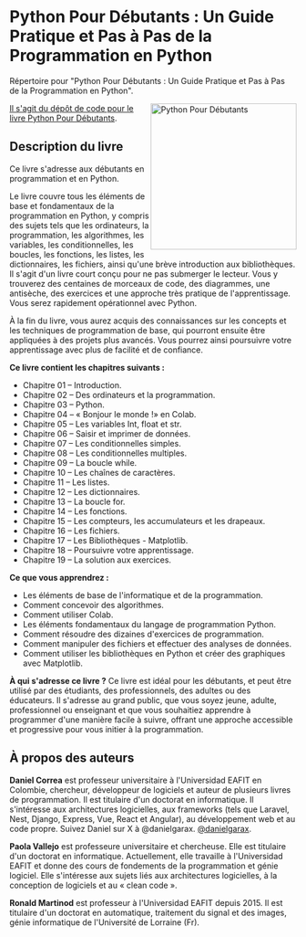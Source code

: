 # Python Pour Débutants : Un Guide Pratique et Pas à Pas de la Programmation en Python
Répertoire pour "Python Pour Débutants : Un Guide Pratique et Pas à Pas de la Programmation en Python".

<a href="https://www.amazon.com/dp/B0CLHBGBMP/"><img src="https://m.media-amazon.com/images/I/61MULvPjimL._SL1500_.jpg" alt="Python Pour Débutants" height="256px" align="right">

Il s'agit du dépôt de code pour le livre [Python Pour Débutants](https://www.amazon.com/dp/B0CLHBGBMP/).

## Description du livre
Ce livre s'adresse aux débutants en programmation et en Python.

Le livre couvre tous les éléments de base et fondamentaux de la programmation en Python, y compris des sujets tels que les ordinateurs, la programmation, les algorithmes, les variables, les conditionnelles, les boucles, les fonctions, les listes, les dictionnaires, les fichiers, ainsi qu'une brève introduction aux bibliothèques. Il s'agit d'un livre court conçu pour ne pas submerger le lecteur. Vous y trouverez des centaines de morceaux de code, des diagrammes, une antisèche, des exercices et une approche très pratique de l'apprentissage. Vous serez rapidement opérationnel avec Python.

À la fin du livre, vous aurez acquis des connaissances sur les concepts et les techniques de programmation de base, qui pourront ensuite être appliquées à des projets plus avancés. Vous pourrez ainsi poursuivre votre apprentissage avec plus de facilité et de confiance.

**Ce livre contient les chapitres suivants :** 
* Chapitre 01 – Introduction.
* Chapitre 02 – Des ordinateurs et la programmation.
* Chapitre 03 – Python.
* Chapitre 04 – « Bonjour le monde !» en Colab.
* Chapitre 05 – Les variables Int, float et str.
* Chapitre 06 – Saisir et imprimer de données.
* Chapitre 07 – Les conditionnelles simples.
* Chapitre 08 – Les conditionnelles multiples.
* Chapitre 09 – La boucle while.
* Chapitre 10 – Les chaînes de caractères.
* Chapitre 11 – Les listes.
* Chapitre 12 – Les dictionnaires.
* Chapitre 13 – La boucle for.
* Chapitre 14 – Les fonctions.
* Chapitre 15 – Les compteurs, les accumulateurs et les drapeaux.
* Chapitre 16 – Les fichiers.
* Chapitre 17 – Les Bibliothèques - Matplotlib.
* Chapitre 18 – Poursuivre votre apprentissage.
* Chapitre 19 – La solution aux exercices.

**Ce que vous apprendrez :**
* Les éléments de base de l'informatique et de la programmation.
* Comment concevoir des algorithmes.
* Comment utiliser Colab.
* Les éléments fondamentaux du langage de programmation Python.
* Comment résoudre des dizaines d'exercices de programmation.
* Comment manipuler des fichiers et effectuer des analyses de données.
* Comment utiliser les bibliothèques en Python et créer des graphiques avec Matplotlib.

**À qui s'adresse ce livre ?**
Ce livre est idéal pour les débutants, et peut être utilisé par des étudiants, des professionnels, des adultes ou des éducateurs. Il s'adresse au grand public, que vous soyez jeune, adulte, professionnel ou enseignant et que vous souhaitiez apprendre à programmer d'une manière facile à suivre, offrant une approche accessible et progressive pour vous initier à la programmation.

## À propos des auteurs
**Daniel Correa** est professeur universitaire à l'Universidad EAFIT en Colombie, chercheur, développeur de logiciels et auteur de plusieurs livres de programmation. Il est titulaire d'un doctorat en informatique. Il s'intéresse aux architectures logicielles, aux frameworks (tels que Laravel, Nest, Django, Express, Vue, React et Angular), au développement web et au code propre. Suivez Daniel sur X à @danielgarax. [@danielgarax](https://x.com/danielgarax).

**Paola Vallejo** est professeure universitaire et chercheuse. Elle est titulaire d'un doctorat en informatique. Actuellement, elle travaille à l'Universidad EAFIT et donne des cours de fondements de la programmation et génie logiciel. Elle s'intéresse aux sujets liés aux architectures logicielles, à la conception de logiciels et au « clean code ».

**Ronald Martinod** est professeur à l'Universidad EAFIT depuis 2015. Il est titulaire d'un doctorat en automatique, traitement du signal et des images, génie informatique de l'Université de Lorraine (Fr).
